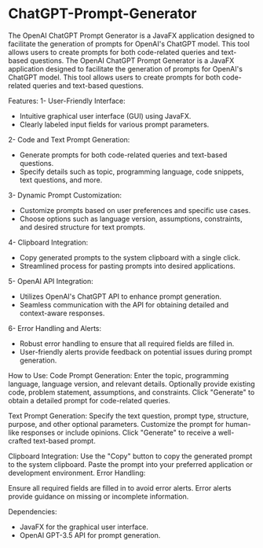 # ChatGPT-Prompt-Generator
The OpenAI ChatGPT Prompt Generator is a JavaFX application designed to facilitate the generation of prompts for OpenAI's ChatGPT model. This tool allows users to create prompts for both code-related queries and text-based questions.
The OpenAI ChatGPT Prompt Generator is a JavaFX application designed to facilitate the generation of prompts for OpenAI's ChatGPT model. This tool allows users to create prompts for both code-related queries and text-based questions.

Features:
1- User-Friendly Interface:
  * Intuitive graphical user interface (GUI) using JavaFX.
  * Clearly labeled input fields for various prompt parameters.

2- Code and Text Prompt Generation:
  * Generate prompts for both code-related queries and text-based questions.
  * Specify details such as topic, programming language, code snippets, text questions, and more.

3- Dynamic Prompt Customization:
  * Customize prompts based on user preferences and specific use cases.
  * Choose options such as language version, assumptions, constraints, and desired structure for text prompts.

4- Clipboard Integration:
  * Copy generated prompts to the system clipboard with a single click.
  * Streamlined process for pasting prompts into desired applications.

5- OpenAI API Integration:
  * Utilizes OpenAI's ChatGPT API to enhance prompt generation.
  * Seamless communication with the API for obtaining detailed and context-aware responses.

6- Error Handling and Alerts:
  * Robust error handling to ensure that all required fields are filled in.
  * User-friendly alerts provide feedback on potential issues during prompt generation.


How to Use:
Code Prompt Generation:
Enter the topic, programming language, language version, and relevant details.
Optionally provide existing code, problem statement, assumptions, and constraints.
Click "Generate" to obtain a detailed prompt for code-related queries.

Text Prompt Generation:
Specify the text question, prompt type, structure, purpose, and other optional parameters.
Customize the prompt for human-like responses or include opinions.
Click "Generate" to receive a well-crafted text-based prompt.

Clipboard Integration:
Use the "Copy" button to copy the generated prompt to the system clipboard.
Paste the prompt into your preferred application or development environment.
Error Handling:

Ensure all required fields are filled in to avoid error alerts.
Error alerts provide guidance on missing or incomplete information.

Dependencies:
- JavaFX for the graphical user interface.
- OpenAI GPT-3.5 API for prompt generation.
